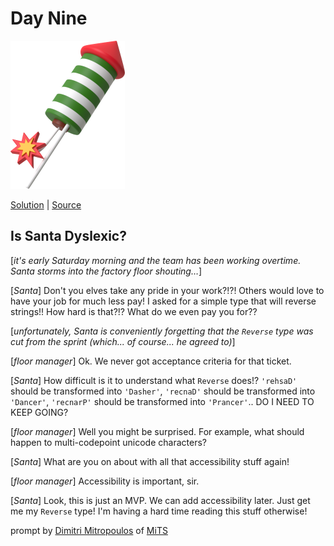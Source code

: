 # Day Nine

<img src="cover.png" width="183" height="237" alt="Firework">

[Solution](solution.ts) | [Source](https://typehero.dev/challenge/day-9)

## Is Santa Dyslexic?

[_it's early Saturday morning and the team has been working overtime. Santa storms into the factory floor shouting…_]

[_Santa_] Don't you elves take any pride in your work?!?! Others would love to have your job for much less pay! I asked for a simple type that will reverse strings!! How hard is that?!? What do we even pay you for??

[_unfortunately, Santa is conveniently forgetting that the `Reverse` type was cut from the sprint (which... of course... he agreed to)_]

[_floor manager_] Ok. We never got acceptance criteria for that ticket.

[_Santa_] How difficult is it to understand what `Reverse` does!? `'rehsaD'` should be transformed into `'Dasher'`, `'recnaD'` should be transformed into `'Dancer'`, `'recnarP'` should be transformed into `'Prancer'`.. DO I NEED TO KEEP GOING?

[_floor manager_] Well you might be surprised. For example, what should happen to multi-codepoint unicode characters?

[_Santa_] What are you on about with all that accessibility stuff again!

[_floor manager_] Accessibility is important, sir.

[_Santa_] Look, this is just an MVP. We can add accessibility later. Just get me my `Reverse` type! I'm having a hard time reading this stuff otherwise!

prompt by [Dimitri Mitropoulos](https://github.com/dimitropoulos) of [MiTS](https://www.youtube.com/@MichiganTypeScript)
